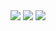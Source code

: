 <div align="center">
  <img src="http://github-profile-summary-cards.vercel.app/api/cards/profile-details?username=qxxst&theme=transparent">
  <img src="http://github-profile-summary-cards.vercel.app/api/cards/repos-per-language?username=qxxst&theme=transparent">
  <img src="http://github-profile-summary-cards.vercel.app/api/cards/most-commit-language?username=qxxst&theme=transparent">
</div>
